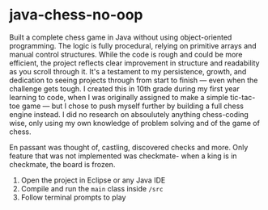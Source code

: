 # java-chess-no-oop

Built a complete chess game in Java without using object-oriented programming. The logic is fully procedural, relying on primitive arrays and manual control structures. While the code is rough and could be more efficient, the project reflects clear improvement in structure and readability as you scroll through it. It's a testament to my persistence, growth, and dedication to seeing projects through from start to finish — even when the challenge gets tough. I created this in 10th grade during my first year learning to code, when I was originally assigned to make a simple tic-tac-toe game — but I chose to push myself further by building a full chess engine instead. I did no research on absoulutely anything chess-coding wise, only using my own knowledge of problem solving and of the game of chess.

En passant was thought of, castling, discovered checks and more.
Only feature that was not implemented was checkmate- when a king is in checkmate, the board is frozen.

1. Open the project in Eclipse or any Java IDE
2. Compile and run the `main` class inside `/src`
3. Follow terminal prompts to play
